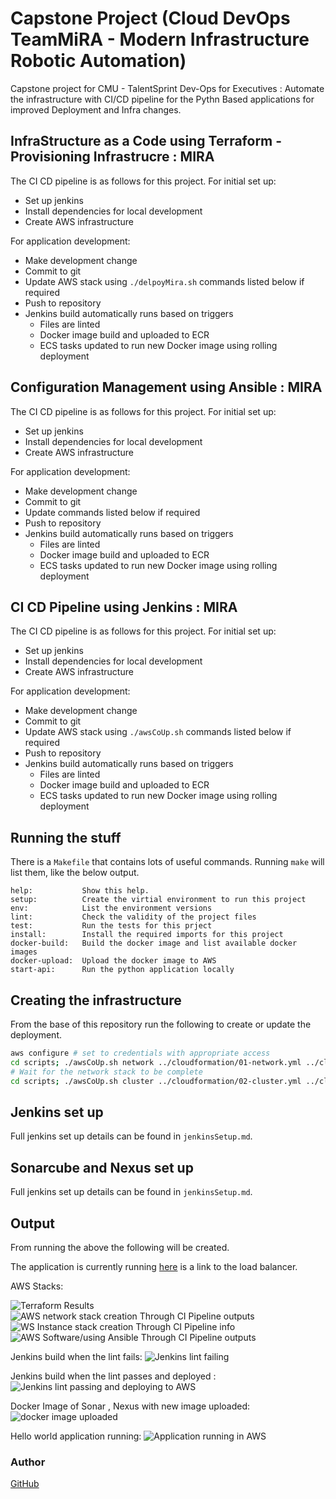 # Capstone Project (Cloud DevOps TeamMiRA - Modern Infrastructure Robotic Automation)

Capstone project for  CMU - TalentSprint Dev-Ops for Executives : Automate the infrastructure with  CI/CD pipeline 
for the Pythn Based  applications for improved Deployment and Infra changes.

## InfraStructure as a Code using Terraform - Provisioning Infrastrucre : MIRA

The CI CD pipeline is as follows for this project. For initial set up:

- Set up jenkins
- Install dependencies for local development
- Create AWS infrastructure

For application development:

- Make development change
- Commit to git
- Update AWS stack using `./delpoyMira.sh` commands listed below if required
- Push to repository
- Jenkins build automatically runs based on triggers
  - Files are linted
  - Docker image build and uploaded to ECR
  - ECS tasks updated to run new Docker image using rolling deployment

## Configuration Management using Ansible : MIRA

The CI CD pipeline is as follows for this project. For initial set up:

- Set up jenkins
- Install dependencies for local development
- Create AWS infrastructure

For application development:

- Make development change
- Commit to git
- Update  commands listed below if required
- Push to repository
- Jenkins build automatically runs based on triggers
  - Files are linted
  - Docker image build and uploaded to ECR
  - ECS tasks updated to run new Docker image using rolling deployment
  
## CI CD Pipeline using Jenkins : MIRA

The CI CD pipeline is as follows for this project. For initial set up:

- Set up jenkins
- Install dependencies for local development
- Create AWS infrastructure

For application development:

- Make development change
- Commit to git
- Update AWS stack using `./awsCoUp.sh` commands listed below if required
- Push to repository
- Jenkins build automatically runs based on triggers
  - Files are linted
  - Docker image build and uploaded to ECR
  - ECS tasks updated to run new Docker image using rolling deployment

## Running the stuff

There is a `Makefile` that contains lots of useful commands.
Running `make` will list them, like the below output.

```text
help:           Show this help.
setup:          Create the virtial environment to run this project
env:            List the environment versions
lint:           Check the validity of the project files
test:           Run the tests for this prject
install:        Install the required imports for this project
docker-build:   Build the docker image and list available docker images
docker-upload:  Upload the docker image to AWS
start-api:      Run the python application locally
```

## Creating the infrastructure

From the base of this repository run the following to create or update the deployment.

```bash
aws configure # set to credentials with appropriate access
cd scripts; ./awsCoUp.sh network ../cloudformation/01-network.yml ../cloudformation/01-network-parameters.json; cd ..
# Wait for the network stack to be complete
cd scripts; ./awsCoUp.sh cluster ../cloudformation/02-cluster.yml ../cloudformation/02-cluster-parameters.json; cd ..
```

## Jenkins set up

Full jenkins set up details can be found in `jenkinsSetup.md`.

## Sonarcube and Nexus set up

Full jenkins set up details can be found in `jenkinsSetup.md`.

## Output

From running the above the following will be created.

The application is currently running [here](http://key-school.com/) is a link to the load balancer.

AWS Stacks:

![Terraform Results](./img/01-tfStacks.png)
![AWS  network stack creation Through CI Pipeline outputs](./img/02-networkOutputs.png)
![WS  Instance stack creation Through CI Pipeline  info](./img/03-clusterStackInfo.png)
![AWS  Software/using  Ansible Through CI Pipeline outputs](./img/04-clusterOutputs.png)

Jenkins build when the lint fails:
![Jenkins lint failing](./img/05-jenkinsBuildFail.png)

Jenkins build when the lint passes and deployed :
![Jenkins lint passing and deploying to AWS](./img/06-jenkinsBuildPass.png)

Docker Image of Sonar , Nexus with new image uploaded:
![docker image uploaded](./img/07-dockerImageUploaded.png)

Hello world application running:
![Application running in AWS](./img/08-applicationRunning.png)

<h3>Author</h3>
<a href = "https://github.com/justb1swa/izac2/Capstone-Project-Devops">GitHub</a>
